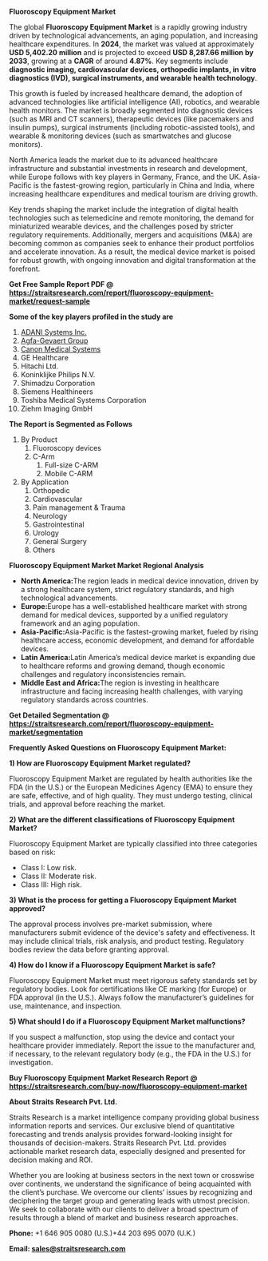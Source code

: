 <p><strong>Fluoroscopy Equipment Market</strong></p>
<p>The global <strong>Fluoroscopy Equipment Market</strong> is a rapidly growing industry driven by technological advancements, an aging population, and increasing healthcare expenditures. In <strong>2024</strong>, the market was valued at approximately <strong>USD 5,402.20 million</strong> and is projected to exceed <strong>USD 8,287.66 million</strong><strong> by 2033</strong>, growing at a <strong>CAGR</strong> of around <strong>4.87</strong><strong>%</strong>. Key segments include <strong>diagnostic imaging, cardiovascular devices, orthopedic implants, in vitro diagnostics (IVD), surgical instruments, and wearable health technology</strong>.</p>
<p>This growth is fueled by increased healthcare demand, the adoption of advanced technologies like artificial intelligence (AI), robotics, and wearable health monitors. The market is broadly segmented into diagnostic devices (such as MRI and CT scanners), therapeutic devices (like pacemakers and insulin pumps), surgical instruments (including robotic-assisted tools), and wearable &amp; monitoring devices (such as smartwatches and glucose monitors).</p>
<p>North America leads the market due to its advanced healthcare infrastructure and substantial investments in research and development, while Europe follows with key players in Germany, France, and the UK. Asia-Pacific is the fastest-growing region, particularly in China and India, where increasing healthcare expenditures and medical tourism are driving growth.</p>
<p>Key trends shaping the market include the integration of digital health technologies such as telemedicine and remote monitoring, the demand for miniaturized wearable devices, and the challenges posed by stricter regulatory requirements. Additionally, mergers and acquisitions (M&amp;A) are becoming common as companies seek to enhance their product portfolios and accelerate innovation. As a result, the medical device market is poised for robust growth, with ongoing innovation and digital transformation at the forefront.</p>
<p><strong>Get Free Sample Report PDF @ <a href=https://straitsresearch.com/report/fluoroscopy-equipment-market/request-sample>https://straitsresearch.com/report/fluoroscopy-equipment-market/request-sample</a></strong></p>
<div>
<div><strong>Some of the key players profiled in the study are</strong></div>
</div>
<p><ol>
<li><a href=""https://www.safewareinc.com/brand/adani-systems-inc-adani?reqType=brandCategory"">ADANI Systems Inc.</a></li>
<li><a href=""https://www.agfa.com/corporate/"">Agfa-Gevaert Group</a></li>
<li><a href=""https://www.gehealthcare.com/"">Canon Medical Systems</a></li>
<li>GE Healthcare</li>
<li>Hitachi Ltd.</li>
<li>Koninklijke Philips N.V.</li>
<li>Shimadzu Corporation</li>
<li>Siemens Healthineers</li>
<li>Toshiba Medical Systems Corporation</li>
<li>Ziehm Imaging GmbH</li>
</ol></p>
<p><strong>The Report is Segmented as Follows</strong></p>
<p><ol>
<li>By Product
<ol>
<li>Fluoroscopy devices</li>
<li>C-Arm
<ol>
<li>Full-size C-ARM</li>
<li>Mobile C-ARM</li>
</ol>
</li>
</ol>
</li>
<li>By Application
<ol>
<li>Orthopedic</li>
<li>Cardiovascular</li>
<li>Pain management &amp; Trauma</li>
<li>Neurology</li>
<li>Gastrointestinal</li>
<li>Urology</li>
<li>General Surgery</li>
<li>Others</li>
</ol>
</li>
</ol></p>
<p><strong>Fluoroscopy Equipment Market Market Regional Analysis</strong></p>
<ul>
<li><strong>North America:</strong>The region leads in medical device innovation, driven by a strong healthcare system, strict regulatory standards, and high technological advancements.</li>
<li><strong>Europe:</strong>Europe has a well-established healthcare market with strong demand for medical devices, supported by a unified regulatory framework and an aging population.</li>
<li><strong>Asia-Pacific:</strong>Asia-Pacific is the fastest-growing market, fueled by rising healthcare access, economic development, and demand for affordable devices.</li>
<li><strong>Latin America:</strong>Latin America&rsquo;s medical device market is expanding due to healthcare reforms and growing demand, though economic challenges and regulatory inconsistencies remain.</li>
<li><strong>Middle East and Africa:</strong>The region is investing in healthcare infrastructure and facing increasing health challenges, with varying regulatory standards across countries.</li>
</ul>
<p><strong>Get Detailed Segmentation @ <a href=https://straitsresearch.com/report/fluoroscopy-equipment-market/segmentation>https://straitsresearch.com/report/fluoroscopy-equipment-market/segmentation</a></strong></p>
<p><strong>Frequently Asked Questions on Fluoroscopy Equipment Market:</strong></p>
<p><strong>1) How are Fluoroscopy Equipment Market regulated?</strong></p>
<p>Fluoroscopy Equipment Market are regulated by health authorities like the FDA (in the U.S.) or the European Medicines Agency (EMA) to ensure they are safe, effective, and of high quality. They must undergo testing, clinical trials, and approval before reaching the market.</p>
<p><strong>2) What are the different classifications of Fluoroscopy Equipment Market?</strong></p>
<p>Fluoroscopy Equipment Market are typically classified into three categories based on risk:</p>
<ul>
<li>Class I: Low risk.</li>
<li>Class II: Moderate risk.</li>
<li>Class III: High risk.</li>
</ul>
<p><strong>3) What is the process for getting a Fluoroscopy Equipment Market approved?</strong></p>
<p>The approval process involves pre-market submission, where manufacturers submit evidence of the device's safety and effectiveness. It may include clinical trials, risk analysis, and product testing. Regulatory bodies review the data before granting approval.</p>
<p><strong>4) How do I know if a Fluoroscopy Equipment Market is safe?</strong></p>
<p>Fluoroscopy Equipment Market must meet rigorous safety standards set by regulatory bodies. Look for certifications like CE marking (for Europe) or FDA approval (in the U.S.). Always follow the manufacturer&rsquo;s guidelines for use, maintenance, and inspection.</p>
<p><strong>5) What should I do if a Fluoroscopy Equipment Market malfunctions?</strong></p>
<p>If you suspect a malfunction, stop using the device and contact your healthcare provider immediately. Report the issue to the manufacturer and, if necessary, to the relevant regulatory body (e.g., the FDA in the U.S.) for investigation.</p>
<p><strong>Buy Fluoroscopy Equipment Market Research Report @ <a href=https://straitsresearch.com/buy-now/fluoroscopy-equipment-market>https://straitsresearch.com/buy-now/fluoroscopy-equipment-market</a></strong></p>
<p><strong>About Straits Research Pvt. Ltd.</strong></p>
<p>Straits Research is a market intelligence company providing global business information reports and services. Our exclusive blend of quantitative forecasting and trends analysis provides forward-looking insight for thousands of decision-makers. Straits Research Pvt. Ltd. provides actionable market research data, especially designed and presented for decision making and ROI.</p>
<p>Whether you are looking at business sectors in the next town or crosswise over continents, we understand the significance of being acquainted with the client&rsquo;s purchase. We overcome our clients&rsquo; issues by recognizing and deciphering the target group and generating leads with utmost precision. We seek to collaborate with our clients to deliver a broad spectrum of results through a blend of market and business research approaches.</p>
<p><strong><strong>Phone:</strong></strong> +1 646 905 0080 (U.S.)+44 203 695 0070 (U.K.)</p>
<p><strong><strong>Email: </strong></strong><a href=mailto:sales@straitsresearch.com><strong><u><strong>sales@straitsresearch.com</strong></u></strong></a></p>
